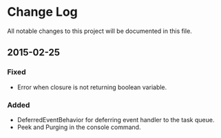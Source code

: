 # Change Log
All notable changes to this project will be documented in this file.

## 2015-02-25
### Fixed
- Error when closure is not returning boolean variable.

### Added
- DeferredEventBehavior for deferring event handler to the task queue.
- Peek and Purging in the console command.
